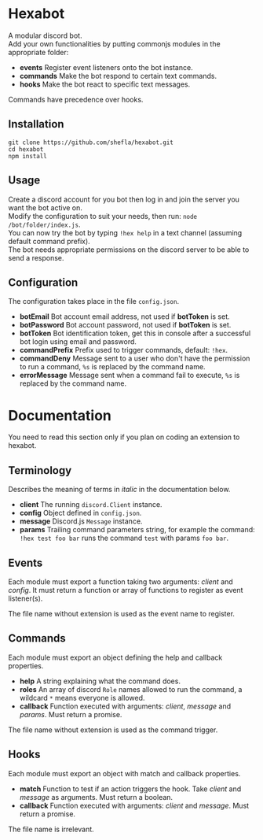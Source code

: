 # Hexabot

A modular discord bot.  
Add your own functionalities by putting commonjs modules in the appropriate folder:
- **events** Register event listeners onto the bot instance.
- **commands** Make the bot respond to certain text commands.
- **hooks** Make the bot react to specific text messages.

Commands have precedence over hooks.


## Installation

    git clone https://github.com/shefla/hexabot.git
    cd hexabot
    npm install


## Usage

Create a discord account for you bot then log in and join the server you want the bot active on.  
Modify the configuration to suit your needs, then run: `node /bot/folder/index.js`.  
You can now try the bot by typing `!hex help` in a text channel (assuming default command prefix).  
The bot needs appropriate permissions on the discord server to be able to send a response.


## Configuration

The configuration takes place in the file `config.json`.

- **botEmail** Bot account email address, not used if **botToken** is set.
- **botPassword** Bot account password, not used if **botToken** is set.
- **botToken** Bot identification token, get this in console after a successful bot login using email and password.
- **commandPrefix** Prefix used to trigger commands, default: `!hex`.
- **commandDeny** Message sent to a user who don't have the permission to run a command, `%s` is replaced by the command name.
- **errorMessage** Message sent when a command fail to execute, `%s` is replaced by the command name.


# Documentation

You need to read this section only if you plan on coding an extension to hexabot.


## Terminology

Describes the meaning of terms in _italic_ in the documentation below.

- **client** The running `discord.Client` instance.
- **config** Object defined in `config.json`.
- **message** Discord.js `Message` instance.
- **params** Trailing command parameters string, for example the command: `!hex test foo bar` runs the command `test` with params `foo bar`.


## Events

Each module must export a function taking two arguments: _client_ and _config_.
It must return a function or array of functions to register as event listener(s).

The file name without extension is used as the event name to register.


## Commands

Each module must export an object defining the help and callback properties.

- **help** A string explaining what the command does.
- **roles** An array of discord `Role` names allowed to run the command, a wildcard `*` means everyone is allowed.
- **callback** Function executed with arguments: _client_, _message_ and _params_. Must return a promise.

The file name without extension is used as the command trigger.


## Hooks

Each module must export an object with match and callback properties.
- **match** Function to test if an action triggers the hook. Take _client_ and _message_ as arguments. Must return a boolean.
- **callback** Function executed with arguments: _client_ and _message_. Must return a promise.

The file name is irrelevant.
